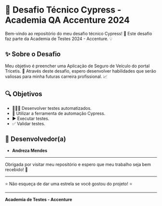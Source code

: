 # 📝 Desafio Técnico Cypress - Academia QA Accenture 2024

Bem-vindo ao repositório do meu desafio técnico Cypress! 🎉 Este desafio faz parte da Academia de Testes 2024 - Accenture. 💡

## ✨ Sobre o Desafio

Meu objetivo é preencher uma Aplicação de Seguro de Veículo do portal Tricetis. 🚀 Através deste desafio, espero desenvolver habilidades que serão valiosas para minha futuras carreira profissional. 📈

## 🔍 Objetivos

- 👩🏻‍💻 Desenvolver testes automatizados.
- 🔧 Utilizar a ferramenta de automação Cypress.
- ▶️ Executar testes.
- ✅ Validar testes.

## 👤 Desenvolvedor(a)

- **Andreza Mendes**

---

Obrigada por visitar meu repositório e espero que meu trabalho seja bem recebido! 🙏

---

⭐️ Não esqueça de dar uma estrela se você gostou do projeto! ⭐️

---

**Academia de Testes - Accenture**
